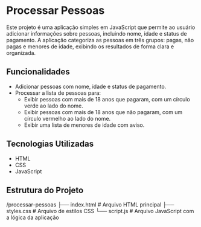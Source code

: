 # Processar Pessoas

Este projeto é uma aplicação simples em JavaScript que permite ao usuário adicionar informações sobre pessoas, incluindo nome, idade e status de pagamento. A aplicação categoriza as pessoas em três grupos: pagas, não pagas e menores de idade, exibindo os resultados de forma clara e organizada.

## Funcionalidades

- Adicionar pessoas com nome, idade e status de pagamento.
- Processar a lista de pessoas para:
  - Exibir pessoas com mais de 18 anos que pagaram, com um círculo verde ao lado do nome.
  - Exibir pessoas com mais de 18 anos que não pagaram, com um círculo vermelho ao lado do nome.
  - Exibir uma lista de menores de idade com aviso.

## Tecnologias Utilizadas

- HTML
- CSS
- JavaScript

## Estrutura do Projeto

/processar-pessoas
├── index.html # Arquivo HTML principal
├── styles.css # Arquivo de estilos CSS
└── script.js # Arquivo JavaScript com a lógica da aplicação